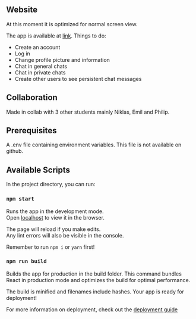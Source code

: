 ## Website
At this moment it is optimized for normal screen view. 

The app is available at [link](https://communal.netlify.app/). Things to do:
* Create an account
* Log in
* Change profile picture and information
* Chat in general chats
* Chat in private chats
* Create other users to see persistent chat messages

## Collaboration
Made in collab with 3 other students mainly Niklas, Emil and Philip. 

## Prerequisites
A .env file containing environment variables. This file is not available on github.

## Available Scripts

In the project directory, you can run:

### `npm start`

Runs the app in the development mode.\
Open [localhost](http://localhost:3000) to view it in the browser.

The page will reload if you make edits.\
Any lint errors will also be visible in the console.

Remember to run `npm i` or `yarn` first!

### `npm run build`

Builds the app for production in the build folder.
This command bundles React in production mode and optimizes the build for optimal performance.

The build is minified and filenames include hashes.
Your app is ready for deployment!

For more information on deployment, check out the [deployment guide](https://facebook.github.io/create-react-app/docs/deployment) 

